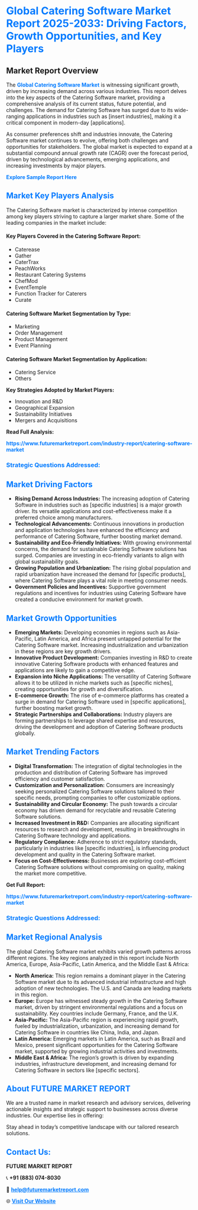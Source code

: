 <h1 style="color: #007BFF;">Global Catering Software Market Report 2025-2033: Driving Factors, Growth Opportunities, and Key Players</h1>

<section id="overview">
<h2>Market Report Overview</h2>
<p>The <a href="https://www.futuremarketreport.com/industry-report/catering-software-market" style="color: #007BFF; text-decoration: none;"><strong>Global Catering Software Market</strong></a> is witnessing significant growth, driven by increasing demand across various industries. This report delves into the key aspects of the Catering Software market, providing a comprehensive analysis of its current status, future potential, and challenges. The demand for Catering Software has surged due to its wide-ranging applications in industries such as [insert industries], making it a critical component in modern-day [applications].</p>
<p>As consumer preferences shift and industries innovate, the Catering Software market continues to evolve, offering both challenges and opportunities for stakeholders. The global market is expected to expand at a substantial compound annual growth rate (CAGR) over the forecast period, driven by technological advancements, emerging applications, and increasing investments by major players.</p>
</section>

<section id="overview">
<p><a href="https://www.futuremarketreport.com/request-sample/reportId=56650" style="color: #007BFF; text-decoration: none;"><strong>Explore Sample Report Here</strong></a></p>
</section>

<section id="key-players">
<h2 style="color: #007BFF;">Market Key Players Analysis</h2>
<p>The Catering Software market is characterized by intense competition among key players striving to capture a larger market share. Some of the leading companies in the market include:</p>
<h4>Key Players Covered in the Catering Software Report:</h4>
<ul><li>Caterease</li><li>Gather</li><li>CaterTrax</li><li>PeachWorks</li><li>Restaurant Catering Systems</li><li>ChefMod</li><li>EventTemple</li><li>Function Tracker for Caterers</li><li>Curate</li></ul>
<h4>Catering Software Market Segmentation by Type:</h4>
<ul><li>Marketing</li><li>Order Management</li><li>Product Management</li><li>Event Planning</li></ul>

<h4>Catering Software Market Segmentation by Application:</h4>
<ul><li>Catering Service</li><li>Others</li></ul>
<p><strong>Key Strategies Adopted by Market Players:</strong></p>
<ul>
<li>Innovation and R&D</li>
<li>Geographical Expansion</li>
<li>Sustainability Initiatives</li>
<li>Mergers and Acquisitions</li>
</ul>
</section>

<section>
<p><strong>Read Full Analysis: </strong></p><a href="https://www.futuremarketreport.com/industry-report/catering-software-market" style="color: #007BFF; text-decoration: none;"><strong>https://www.futuremarketreport.com/industry-report/catering-software-market</strong></a>
<h3 style="color: #007BFF;">Strategic Questions Addressed:</h3>
</section>

<section id="driving-factors">
<h2 style="color: #007BFF;">Market Driving Factors</h2>
<ul>
<li><strong>Rising Demand Across Industries:</strong> The increasing adoption of Catering Software in industries such as [specific industries] is a major growth driver. Its versatile applications and cost-effectiveness make it a preferred choice among manufacturers.</li>
<li><strong>Technological Advancements:</strong> Continuous innovations in production and application technologies have enhanced the efficiency and performance of Catering Software, further boosting market demand.</li>
<li><strong>Sustainability and Eco-Friendly Initiatives:</strong> With growing environmental concerns, the demand for sustainable Catering Software solutions has surged. Companies are investing in eco-friendly variants to align with global sustainability goals.</li>
<li><strong>Growing Population and Urbanization:</strong> The rising global population and rapid urbanization have increased the demand for [specific products], where Catering Software plays a vital role in meeting consumer needs.</li>
<li><strong>Government Policies and Incentives:</strong> Supportive government regulations and incentives for industries using Catering Software have created a conducive environment for market growth.</li>
</ul>
</section>

<section id="growth-opportunities">
<h2 style="color: #007BFF;">Market Growth Opportunities</h2>
<ul>
<li><strong>Emerging Markets:</strong> Developing economies in regions such as Asia-Pacific, Latin America, and Africa present untapped potential for the Catering Software market. Increasing industrialization and urbanization in these regions are key growth drivers.</li>
<li><strong>Innovative Product Development:</strong> Companies investing in R&D to create innovative Catering Software products with enhanced features and applications are likely to gain a competitive edge.</li>
<li><strong>Expansion into Niche Applications:</strong> The versatility of Catering Software allows it to be utilized in niche markets such as [specific niches], creating opportunities for growth and diversification.</li>
<li><strong>E-commerce Growth:</strong> The rise of e-commerce platforms has created a surge in demand for Catering Software used in [specific applications], further boosting market growth.</li>
<li><strong>Strategic Partnerships and Collaborations:</strong> Industry players are forming partnerships to leverage shared expertise and resources, driving the development and adoption of Catering Software products globally.</li>
</ul>
</section>

<section id="trending-factors">
<h2 style="color: #007BFF;">Market Trending Factors</h2>
<ul>
<li><strong>Digital Transformation:</strong> The integration of digital technologies in the production and distribution of Catering Software has improved efficiency and customer satisfaction.</li>
<li><strong>Customization and Personalization:</strong> Consumers are increasingly seeking personalized Catering Software solutions tailored to their specific needs, prompting companies to offer customizable options.</li>
<li><strong>Sustainability and Circular Economy:</strong> The push towards a circular economy has driven demand for recyclable and reusable Catering Software solutions.</li>
<li><strong>Increased Investment in R&D:</strong> Companies are allocating significant resources to research and development, resulting in breakthroughs in Catering Software technology and applications.</li>
<li><strong>Regulatory Compliance:</strong> Adherence to strict regulatory standards, particularly in industries like [specific industries], is influencing product development and quality in the Catering Software market.</li>
<li><strong>Focus on Cost-Effectiveness:</strong> Businesses are exploring cost-efficient Catering Software solutions without compromising on quality, making the market more competitive.</li>
</ul>
</section>

<section>
<p><strong>Get Full Report: </strong></p><a href="https://www.futuremarketreport.com/industry-report/catering-software-market" style="color: #007BFF; text-decoration: none;"><strong>https://www.futuremarketreport.com/industry-report/catering-software-market</strong></a>
<h3 style="color: #007BFF;">Strategic Questions Addressed:</h3>
</section>


<section id="regional-analysis">
<h2 style="color: #007BFF;">Market Regional Analysis</h2>
<p>The global Catering Software market exhibits varied growth patterns across different regions. The key regions analyzed in this report include North America, Europe, Asia-Pacific, Latin America, and the Middle East & Africa:</p>
<ul>
<li><strong>North America:</strong> This region remains a dominant player in the Catering Software market due to its advanced industrial infrastructure and high adoption of new technologies. The U.S. and Canada are leading markets in this region.</li>
<li><strong>Europe:</strong> Europe has witnessed steady growth in the Catering Software market, driven by stringent environmental regulations and a focus on sustainability. Key countries include Germany, France, and the U.K.</li>
<li><strong>Asia-Pacific:</strong> The Asia-Pacific region is experiencing rapid growth, fueled by industrialization, urbanization, and increasing demand for Catering Software in countries like China, India, and Japan.</li>
<li><strong>Latin America:</strong> Emerging markets in Latin America, such as Brazil and Mexico, present significant opportunities for the Catering Software market, supported by growing industrial activities and investments.</li>
<li><strong>Middle East & Africa:</strong> The region’s growth is driven by expanding industries, infrastructure development, and increasing demand for Catering Software in sectors like [specific sectors].</li>
</ul>
</section>

<footer>
<h2 style="color: #007BFF;">About FUTURE MARKET REPORT</h2>
<p>We are a trusted name in market research and advisory services, delivering actionable insights and strategic support to businesses across diverse industries. Our expertise lies in offering:</p>

<p>Stay ahead in today’s competitive landscape with our tailored research solutions.</p>

<h2 style="color: #007BFF;">Contact Us:</h2>
<p><strong>FUTURE MARKET REPORT</strong></p>
<p>📞 <strong>+91 (883) 074-8030</strong></p>
<p>📧 <strong><a href="mailto:help@futuremarketreport.com" style="color: #007BFF;">help@futuremarketreport.com</a></strong></p>
<p>🌐 <strong><a href="https://www.futuremarketreport.com/" style="color: #007BFF;">Visit Our Website</a></strong></p>
</footer>